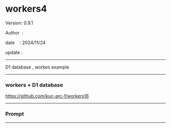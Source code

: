 ﻿# workers4

 Version: 0.9.1

 Author  :

 date    : 2024/11/24

 update  :

***

D1 database , workes example

***
### workers + D1 database

https://github.com/kuc-arc-f/workers16



***
### Prompt


***
